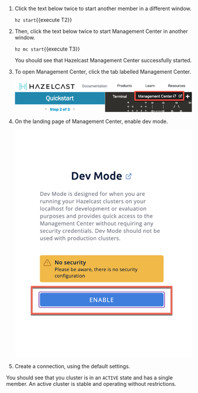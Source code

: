 1. Click the text below twice to start another member in a different window.

    `hz start`{{execute T2}}

1. Then, click the text below twice to start Management Center in another window.

    `hz mc start`{{execute T3}}

    You should see that Hazelcast Management Center successfully started.

1. To open Management Center, click the tab labelled Management Center.

    ![Management Center tab](./assets/tab.png)

1. On the landing page of Management Center, enable dev mode.

    ![Management Center dev mode](./assets/dev-mode.png)

1. Create a connection, using the default settings.

You should see that you cluster is in an `ACTIVE` state and has a single member. An active cluster is stable and operating without restrictions.